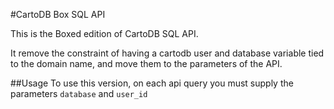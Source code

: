 #CartoDB Box SQL API

This is the Boxed edition of CartoDB SQL API.

It remove the constraint of having a cartodb user and database variable tied to the domain name, and move them to the parameters of the API.

##Usage
To use this version, on each api query you must supply the parameters `database`
 and `user_id`
